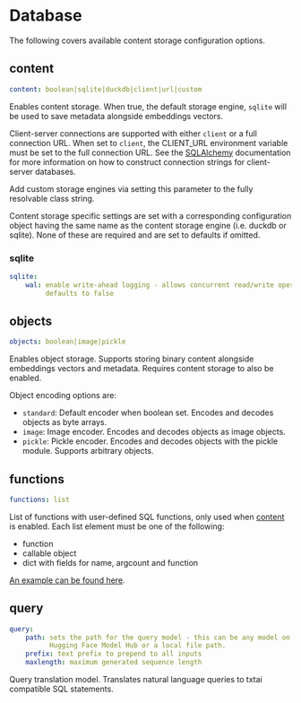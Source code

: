 # Database

The following covers available content storage configuration options.

## content
```yaml
content: boolean|sqlite|duckdb|client|url|custom
```

Enables content storage. When true, the default storage engine, `sqlite` will be used to save metadata alongside embeddings vectors.

Client-server connections are supported with either `client` or a full connection URL. When set to `client`, the CLIENT_URL environment variable must be set to the full connection URL. See the [SQLAlchemy](https://docs.sqlalchemy.org/en/20/core/engines.html#database-urls) documentation for more information on how to construct connection strings for client-server databases.

Add custom storage engines via setting this parameter to the fully resolvable class string.

Content storage specific settings are set with a corresponding configuration object having the same name as the content storage engine (i.e. duckdb or sqlite). None of these are required and are set to defaults if omitted.

### sqlite
```yaml
sqlite:
    wal: enable write-ahead logging - allows concurrent read/write operations,
         defaults to false
```

## objects
```yaml
objects: boolean|image|pickle
```

Enables object storage. Supports storing binary content alongside embeddings vectors and metadata. Requires content storage to also be enabled.

Object encoding options are:

- `standard`: Default encoder when boolean set. Encodes and decodes objects as byte arrays.
- `image`: Image encoder. Encodes and decodes objects as image objects.
- `pickle`: Pickle encoder. Encodes and decodes objects with the pickle module. Supports arbitrary objects.

## functions
```yaml
functions: list
```

List of functions with user-defined SQL functions, only used when [content](#content) is enabled. Each list element must be one of the following:

- function
- callable object
- dict with fields for name, argcount and function

[An example can be found here](../../query#custom-sql-functions).

## query
```yaml
query:
    path: sets the path for the query model - this can be any model on the
          Hugging Face Model Hub or a local file path.
    prefix: text prefix to prepend to all inputs
    maxlength: maximum generated sequence length
```

Query translation model. Translates natural language queries to txtai compatible SQL statements.
